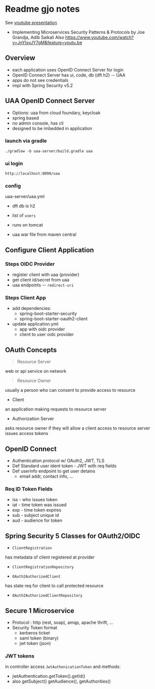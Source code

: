 # Readme gjo notes
See [youtube presentation](https://www.youtube.com/watch?v=nrmQH5SqraA)
* Implementing Microservices Security Patterns & Protocols by Joe Grandja, Adib Saikali
Also https://www.youtube.com/watch?v=JnYIsvJY7gM&feature=youtu.be 

## Overview
* each application uses OpenID Connect Server for login
* OpenID Connect Server has ui, code, db (dft h2) -- UAA
* apps do not see credentials
* impl with Spring Security v5.2

## UAA OpenID Connect Server
* Options: uaa from cloud foundary, keycloak
* spring based
* no admin console, has cli 
* designed to be imbedded in application

### launch via gradle
`./gradlew -b uaa-server/build.gradle uaa`

### ui login
`http://localhost:8090/uaa`

### config
uaa-server/uaa.yml

* dft db is h2
* list of `users`

* runs on tomcat
* uaa war file from maven central

## Configure Client Application
### Steps OIDC Provider
* register client with uaa (provider)
* get client id/secret from uaa
* uaa endpoints -- `redirect-uri` 
### Steps Client App
* add dependencies: 
  - spring-boot-starter-security
  - spring-boot-starter-oauth2-client
* update application.yml
  - app with oidc provider
  - client to user oidc provider
  
  
## OAuth Concepts
> Resource Server 
  
web or api service on network
  
> Resource Owner

usually a person who can consent to provide access to resource

* Client

an application making requests to resource server

* Authorization Server

asks resource owner if they will allow a client access to resource server
issues access tokens 


## OpenID Connect
* Authentication protocol w/ OAuth2, JWT, TLS
* Def Standard user ident token - JWT with req fields
* Def userinfo endpoint to get user detains 
  * email addr, contact info, ...
  
### Req ID Token Fields
* iss - who issues token
* iat - time token was issued
* exp - time token expires
* sub - subject unique id
* aud - audience for token 

## Spring Security 5 Classes for OAuth2/OIDC

* `ClientRegistration`

has metadata of client registered at provider

* `ClientRegistrationRepository`

* `OAuth2AuthorizedClient`

has state req for client to call protected resource

* `OAuth2AuthorizedClientRepository`



## Secure 1 Microservice
* Protocol : http (rest, soap), amqp, apache thrift, ...
* Security Token format
  * kerberos ticket 
  * saml token (binary)
  * jwt token (json)
  
### JWT tokens
in controller access `JwtAuthenicationToken`
and methods: 
* jwtAuthentication.getToken().getId()
* also getSubject() getAudience(), getAuthorities()
